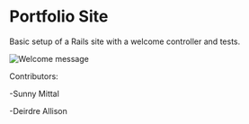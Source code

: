 Portfolio Site
============

Basic setup of a Rails site with a welcome controller and tests.

![Welcome message](https://www.dropbox.com/s/9ewo3tpgq7kvbnw/philssite.png?dl=0)

Contributors:

-Sunny Mittal

-Deirdre Allison
